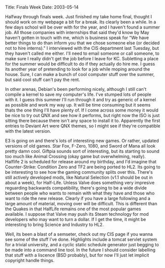 Title: Finals Week
Date: 2003-05-14

Halfway through finals week. Just finished my take home final, thought I should work on my webpage a bit for a 
break. Its clearly been a while. In a few days school will be over with for the year, and I haven't found a summer 
job. All those companies with internships that said they'd know by May haven't gotten in touch with me, which is 
business speak for "We have better things to do than inform you that we chose someone else (or decided not to hire
interns)." I interviewed with the CIS department last Tuesday, but they haven't called me either. I'll need to 
email someone or call someone, to make sure I really didn't get the job before I leave for KC. Subletting a place 
for the summer would be difficult to do if they actually do hire me. I guess its another year of pretending to 
look for a job while moping around the house. Sure, I can make a bunch of cool computer stuff over the summer, but 
said cool stuff can't pay the rent.

In other arenas, Debian's been performing nicely, although I still can't compile a kernel to save my computer's 
life. I've stumped lots of people with it. I guess this summer I'll run through it and try as generic of a kernel 
as possible and work my way up. It will be time consuming but it seems thats the one thing I'll have plenty of. If 
I come across some money it would be nice to try out QNX and see how it performs, but right now the ISO is just 
sitting there because there isn't any space to install it to. Apparently the first entries to Deviant Art were QNX 
themes, so I might see if they're compatible with the latest version.

E3 is going on and there's lots of interesting new games. Or rather, updated versions of old games. Star Fox, 
F-Zero, 1080, and Sword of Mana all look pretty damn cool. Giftpia sounds sort of interesting, but its starting to 
sound too much like Animal Crossing (okay game but overwhelming, really). Halflife 2 is scheduled for release 
around my birthday, and I'd imagine that Counter-Strike: Condition Zero and TF2 are being ported to HL2. Its going 
to be interesting to see how the gaming community splits over this. There's still actively developed mods, like 
Natural Selection (v1.1 should be out in about a week), for Half-Life. Unless Valve does something very impresive 
reguarding backwards compatibility, there's going to be a wide divide between people who wants to remain with what 
they have and those who want to ride the new release. Clearly if you have a large following and a large amount of 
material, moving over will be difficult. This is different than the Quakes in that HalfLife remains one of the most
popular games available. I suppose that Valve may push its Steam technology for mod developers who may want to 
turn a dollar. If I get the time, it might be interesting to bring Science and Industry to HL2.

Well, its been a blast of a semseter, check out my CIS page if you wanna see some of the stuff I've done. 
Highlights include a tomcat servlet system for a trivial university, and a cyclic static schedule generator just 
begging to be made into a command line tool. In the future I should consider labelling that stuff with a liscence 
(BSD probably), but for now I'll just let implicit copyright handle things. 
